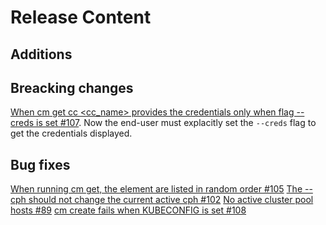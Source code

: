 [comment]: # ( Copyright Contributors to the Open Cluster Management project )
# Release Content
## Additions


## Breacking changes

[When cm get cc <cc_name> provides the credentials only when flag --creds is set #107](https://github.com/open-cluster-management/cm-cli/issues/107). Now the end-user must explacitly set the `--creds` flag to get the credentials displayed.

## Bug fixes

[When running cm get, the element are listed in random order #105](https://github.com/open-cluster-management/cm-cli/issues/105)
[The --cph should not change the current active cph #102](https://github.com/open-cluster-management/cm-cli/issues/102)
[No active cluster pool hosts #89](https://github.com/open-cluster-management/cm-cli/issues/89)
[cm create fails when KUBECONFIG is set #108](https://github.com/open-cluster-management/cm-cli/issues/108)